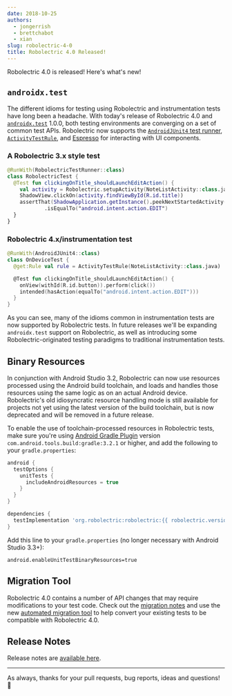 ```yaml
---
date: 2018-10-25
authors:
  - jongerrish
  - brettchabot
  - xian
slug: robolectric-4-0
title: Robolectric 4.0 Released!
---
```


Robolectric 4.0 is released! Here's what's new!

## `androidx.test`

The different idioms for testing using Robolectric and instrumentation tests have long been a
headache. With today's release of Robolectric 4.0 and [`androidx.test`][androidx-test] 1.0.0, both
testing environments are converging on a set of common test APIs. Robolectric now supports the
[`AndroidJUnit4` test runner][junit-runner], [`ActivityTestRule`][activity-test-rule], and
[Espresso][espresso] for interacting with UI components.

### A Robolectric 3.x style test

```kotlin
@RunWith(RobolectricTestRunner::class)
class RobolectricTest {
  @Test fun clickingOnTitle_shouldLaunchEditAction() {
    val activity = Robolectric.setupActivity(NoteListActivity::class.java)
    ShadowView.clickOn(activity.findViewById(R.id.title))
    assertThat(ShadowApplication.getInstance().peekNextStartedActivity().action)
            .isEqualTo("android.intent.action.EDIT")
  }
}
```

### Robolectric 4.x/instrumentation test

```kotlin
@RunWith(AndroidJUnit4::class)
class OnDeviceTest {
  @get:Rule val rule = ActivityTestRule(NoteListActivity::class.java)

  @Test fun clickingOnTitle_shouldLaunchEditAction() {
    onView(withId(R.id.button)).perform(click())
    intended(hasAction(equalTo("android.intent.action.EDIT")))
  }
}
```

As you can see, many of the idioms common in instrumentation tests are now supported by Robolectric
tests. In future releases we'll be expanding `androidx.test` support on Robolectric, as well as
introducing some Robolectric-originated testing paradigms to traditional instrumentation tests.

## Binary Resources

In conjunction with Android Studio 3.2, Robolectric can now use resources processed using the
Android build toolchain, and loads and handles those resources using the same logic as on an actual
Android device. Robolectric's old idiosyncratic resource handling mode is still available for
projects not yet using the latest version of the build toolchain, but is now deprecated and will be
removed in a future release.

To enable the use of toolchain-processed resources in Robolectric tests, make sure you're using
[Android Gradle Plugin][android-gradle-plugin] version `com.android.tools.build:gradle:3.2.1` or
higher, and add the following to your `gradle.properties`:

```groovy
android {
  testOptions {
    unitTests {
      includeAndroidResources = true
    }
  }
}

dependencies {
  testImplementation 'org.robolectric:robolectric:{{ robolectric.version.current }}'
}
```

Add this line to your `gradle.properties` (no longer necessary with Android Studio 3.3+):

```properties
android.enableUnitTestBinaryResources=true
```

## Migration Tool

Robolectric 4.0 contains a number of API changes that may require modifications to your test code.
Check out the [migration notes][migration] and use the new
[automated migration tool][automated-migration-tool] to help convert your existing tests to be
compatible with Robolectric 4.0.

## Release Notes

Release notes are [available here][robolectric-4.0-release].

---

As always, thanks for your pull requests, bug reports, ideas and questions! &#x1f4af;

[activity-test-rule]: https://developer.android.com/training/testing/junit-rules
[android-gradle-plugin]: https://developer.android.com/studio/releases/gradle-plugin#updating-plugin
[androidx-test]: https://developer.android.com/training/testing
[automated-migration-tool]: ../../automated-migration.md
[espresso]: https://developer.android.com/training/testing/espresso
[junit-runner]: https://developer.android.com/training/testing/junit-runner
[migration]: ../../upgrade_to_version_4.md#migrating-to-40
[robolectric-4.0-release]: https://github.com/robolectric/robolectric/releases/tag/robolectric-4.0
